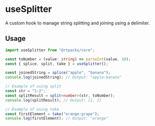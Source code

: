 # useSplitter

A custom hook to manage string splitting and joining using a delimiter.

## Usage

```typescript
import useSplitter from "@rtpackx/core";

const toNumber = (value: string) => parseInt(value, 10);
const { splice, split, take } = useSplitter();

const joinedString = splice("apple", "banana");
console.log(joinedString); // Output: "apple:banana"

// Example of using split
const str = "1:2";
const splitResult = split<number>(str, toNumber);
console.log(splitResult); // Output: [1, 2]

// Example of using take
const firstElement = take("orange:grape");
console.log(firstElement); // Output: "orange"
```
